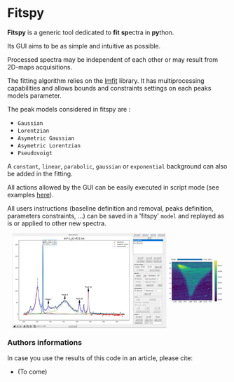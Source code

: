 # Fitspy

**Fitspy** is a generic tool dedicated to **fit** **sp**ectra in **py**thon.

Its GUI aims to be as simple and intuitive as possible.

Processed spectra may be independent of each other or may result from 2D-maps acquisitions.

The fitting algorithm relies on the [lmfit](https://github.com/lmfit/lmfit-py) library.
It has multiprocessing capabilities and allows bounds and constraints settings on each peaks models parameter.

The peak models considered in fitspy are :

* `Gaussian`
* `Lorentzian`
* `Asymetric Gaussian`
* `Asymetric Lorentzian`
* `Pseudovoigt` 

A `constant`, `linear`, `parabolic`, `gaussian` or `exponential` background can also be added in the fitting.

All actions allowed by the GUI can be easily executed in script mode (see examples [here](examples)).

All users instructions (baseline definition and removal, peaks definition, parameters constraints, ...) can be saved 
in a 'fitspy' `model` and replayed as is or applied to other new spectra.

<p align="center" width="100%">
    <img align="center" width="70%" src=doc/_static/fitspy.png>
    <img align="center" width="25%" src=doc/_static/2d-map.png>
</p>

### Authors informations

In case you use the results of this code in an article, please cite:

- (To come)

